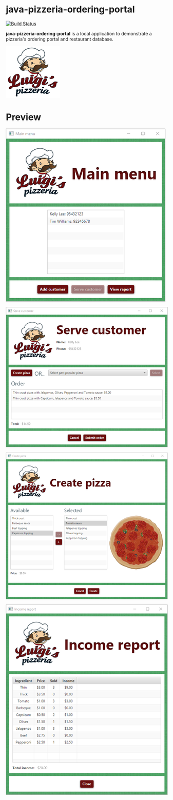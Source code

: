 # java-pizzeria-ordering-portal

[![Build Status](https://travis-ci.org/joemccann/dillinger.svg?branch=master)](https://github.com/romware/java-pizzeria-ordering-portal)

**java-pizzeria-ordering-portal** is a local application to demonstrate a pizzeria's ordering portal and restaurant database.

![Pizzeria](/src/view/pizzeria.png)

# Preview

![menu](/preview/menu.png)

![order](/preview/order.png)

![create](/preview/create.png)

![report](/preview/report.png)
